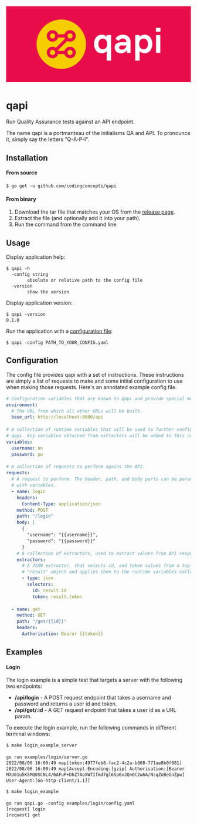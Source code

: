 # ![datagen logo](assets/cover.png)

# qapi
Run Quality Assurance tests against an API endpoint.

The name qapi is a portmanteau of the initialisms QA and API. To pronounce it, simply say the letters "Q-A-P-I".

## Installation

#### From source

```
$ go get -u github.com/codingconcepts/qapi
```

#### From binary

1. Download the tar file that matches your OS from the [release page](https://github.com/codingconcepts/qapi/releases).
1. Extract the file (and optionally add it into your path).
1. Run the command from the command line.

## Usage

Display application help:
```
$ qapi -h 
  -config string
        absolute or relative path to the config file
  -version
        show the version
```

Display application version:
```
$ qapi -version
0.1.0
```

Run the application with a [configuration file](#configuration):
```
$ qapi -config PATH_TO_YOUR_CONFIG.yaml
```

## Configuration

The config file provides qapi with a set of instructions. These instructions are simply a list of requests to make and some initial configuration to use when making those requests. Here's an annotated example config file.

``` yaml
# Configuration variables that are known to qapi and provide special meaning.
environment:
  # The URL from which all other URLs will be built.
  base_url: http://localhost:8080/api

# A collection of runtime variables that will be used to further configure
# qapi. Any variables obtained from extractors will be added to this collection.
variables:
  username: un
  password: pw

# A collection of requests to perform agains the API.
requests:
  # A request to perform. The header, path, and body parts can be parameterised
  # with variables.
  - name: login
    headers:
      Content-Type: application/json
    method: POST
    path: "/login"
    body: |
      {
        "username": "{{username}}",
        "password": "{{password}}"
      }
    # A collection of extractors, used to extract values from API responses.
    extractors:
      # A JSON extractor, that selects id, and token values from a top-level
      # "result" object and applies them to the runtime variables collection.
      - type: json
        selectors:
          id: result.id
          token: result.token
  
  - name: get
    method: GET
    path: "/get/{{id}}"
    headers:
      Authorisation: Bearer {{token}}
```

## Examples

#### Login

The login example is a simple test that targets a server with the following two endpoints:

* **/api/login** - A POST request endpoint that takes a username and password and returns a user id and token.
* **/api/get/:id** - A GET request endpoint that takes a user id as a URL param.

To execute the login example, run the following commands in different terminal windows:

```
$ make login_example_server

go run examples/login/server.go
2022/08/06 16:00:49 map[token:4977feb8-fac2-4c2a-b608-771ae8b0f081]
2022/08/06 16:00:49 map[Accept-Encoding:[gzip] Authorisation:[Bearer MXU01u5KSMQ0SCNL4/6AFuP+DhZ7AoXWTIfmd7gl6Sp6vJQn0C2w6A/NsqZoBeGnZpw] User-Agent:[Go-http-client/1.1]]
```

```
$ make login_example

go run qapi.go -config examples/login/config.yaml
[request] login
[request] get
```